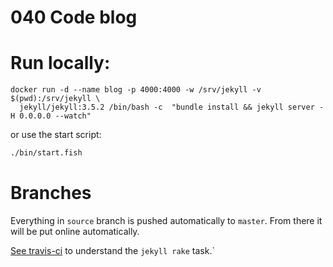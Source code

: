 # 040 Code blog

# Run locally:

```
docker run -d --name blog -p 4000:4000 -w /srv/jekyll -v $(pwd):/srv/jekyll \
  jekyll/jekyll:3.5.2 /bin/bash -c  "bundle install && jekyll server -H 0.0.0.0 --watch"
```

or use the start script:
``` bash
./bin/start.fish
```

# Branches

Everything in `source` branch is pushed automatically to `master`.
From there it will be put online automatically.

[See travis-ci](https://travis-ci.org/040code/040code.github.io) to
understand the `jekyll rake` task.`
